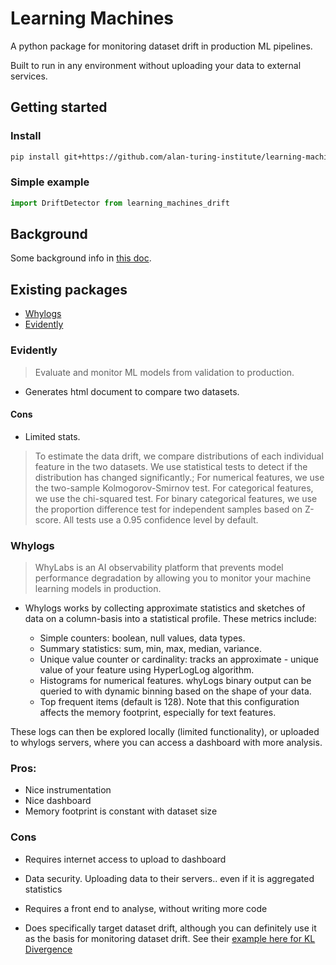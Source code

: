# Learning Machines

A python package for monitoring dataset drift in production ML pipelines.

Built to run in any environment without uploading your data to external services.

## Getting started

### Install
```bash
pip install git+https://github.com/alan-turing-institute/learning-machines-drift
```

### Simple example

```python
import DriftDetector from learning_machines_drift
```


## Background

Some background info in [this doc](https://hackmd.io/-_44PRS9SYSGa-3z9DTxCA).

## Existing packages

- [Whylogs](https://github.com/whylabs/whylogs)
- [Evidently](https://github.com/evidentlyai/evidently)


### Evidently

> Evaluate and monitor ML models from validation to production.

- Generates html document to compare two datasets.

#### Cons

- Limited stats.
> To estimate the data drift, we compare distributions of each individual feature in the two datasets.
We use statistical tests to detect if the distribution has changed significantly.;
For numerical features, we use the two-sample Kolmogorov-Smirnov test.
For categorical features, we use the chi-squared test.
For binary categorical features, we use the proportion difference test for independent samples based on Z-score.
All tests use a 0.95 confidence level by default.

### Whylogs

> WhyLabs is an AI observability platform that prevents model performance degradation by allowing you to monitor your machine learning models in production.

- Whylogs works by collecting approximate statistics and sketches of data on a column-basis into a statistical profile. These metrics include:

    - Simple counters: boolean, null values, data types.
    - Summary statistics: sum, min, max, median, variance.
    - Unique value counter or cardinality: tracks an approximate - unique value of your feature using HyperLogLog algorithm.
    -  Histograms for numerical features. whyLogs binary output can be queried to with dynamic binning based on the shape of your data.
    - Top frequent items (default is 128). Note that this configuration affects the memory footprint, especially for text features.

These logs can then be explored locally (limited functionality), or uploaded to whylogs servers, where you can access a dashboard with more analysis.

### Pros:
- Nice instrumentation
- Nice dashboard
- Memory footprint is constant with dataset size

### Cons
- Requires internet access to upload to dashboard
- Data security. Uploading data to their servers.. even if it is aggregated statistics
- Requires a front end to analyse, without writing more code

- Does specifically target dataset drift, although you can definitely use it as the basis for monitoring dataset drift. See their [example here for KL Divergence](https://github.com/whylabs/whylogs-examples/blob/mainline/python/DatasetDrift.ipynb)
